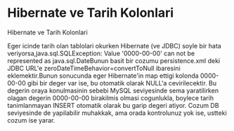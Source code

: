 # Hibernate ve Tarih Kolonlari


Hibernate ve Tarih Kolonlari



Eger icinde tarih olan tablolari okurken Hibernate (ve JDBC) soyle bir hata veriyorsa,java.sql.SQLException: Value '0000-00-00' can not be represented as java.sql.DateBunun basit bir cozumu persistence.xml deki JDBC URL'e zeroDateTimeBehavior=convertToNull ibaresini eklemektir.<property name="hibernate.connection.url" value="jdbc:mysql://localhost:3306/DB?zeroDateTimeBehavior=convertToNull">Bunun sonucunda eger Hibernate'in map ettigi kolonda 0000-00-00 gibi bir deger var ise, bu otomatik olarak NULL'a cevirilecektir. Bu degerin oraya konulmasinin sebebi MySQL seviyesinde sema yaratilirken olagan degerin 0000-00-00 birakilmis olmasi cogunlukla, boylece tarih tanimlanmayan INSERT otomatik olarak bu garip degeri atiyor. Cozum DB seviyesinde de yapilabilir muhakkak, ama orada kontrolunuz yok ise, ustteki cozum ise yarar.




